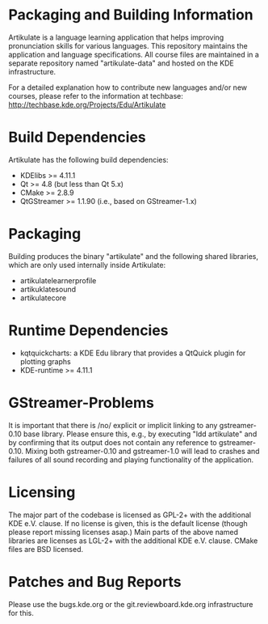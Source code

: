 Packaging and Building Information
==================================

Artikulate is a language learning application that helps improving pronunciation skills for
various languages. This repository maintains the application and language specifications. All course
files are maintained in a separate repository named "artikulate-data" and hosted on the KDE
infrastructure.

For a detailed explanation how to contribute new languages and/or new courses, please refer to the
information at techbase: http://techbase.kde.org/Projects/Edu/Artikulate

# Build Dependencies

Artikulate has the following build dependencies:

* KDElibs >= 4.11.1
* Qt >= 4.8 (but less than Qt 5.x)
* CMake >= 2.8.9
* QtGStreamer >= 1.1.90 (i.e., based on GStreamer-1.x)


# Packaging

Building produces the binary "artikulate" and the following shared libraries, which are only used
internally inside Artikulate:

* artikulatelearnerprofile
* artikuklatesound
* artikulatecore


# Runtime Dependencies

* kqtquickcharts: a KDE Edu library that provides a QtQuick plugin for plotting graphs
* KDE-runtime >= 4.11.1


# GStreamer-Problems

It is important that there is /no/ explicit or implicit linking to any gstreamer-0.10 base library.
Please ensure this, e.g., by executing "ldd artikulate" and by confirming that its output does not
contain any reference to gstreamer-0.10. Mixing both gstreamer-0.10 and gstreamer-1.0 will lead
to crashes and failures of all sound recording and playing functionality of the application.


# Licensing

The major part of the codebase is licensed as GPL-2+ with the additional KDE e.V. clause. If no
license is given, this is the default license (though please report missing licenses asap.)
Main parts of the above named libraries are licenses as LGL-2+ with the additional KDE e.V. clause.
CMake files are BSD licensed.


# Patches and Bug Reports

Please use the bugs.kde.org or the git.reviewboard.kde.org infrastructure for this.
